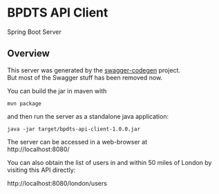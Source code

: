 # BPDTS API Client

Spring Boot Server 


## Overview  
This server was generated by the [swagger-codegen](https://github.com/swagger-api/swagger-codegen) project.  
But most of the Swagger stuff has been removed now.

You can build the jar in maven with
 
    mvn package

and then run the server as a standalone java application:

    java -jar target/bpdts-api-client-1.0.0.jar

The server can be accessed in a web-browser at  
http://localhost:8080/

You can also obtain the list of users in and within 50 miles of London by visiting this API directly:

http://localhost:8080/london/users

